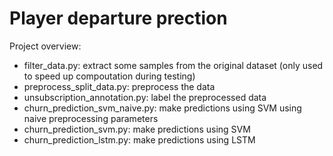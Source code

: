 # Player departure prection

Project overview:
- filter_data.py: extract some samples from the original dataset (only used to speed up compoutation during testing)
- preprocess_split_data.py: preprocess the data
- unsubscription_annotation.py: label the preprocessed data
- churn_prediction_svm_naive.py: make predictions using SVM using naive preprocessing parameters
- churn_prediction_svm.py: make predictions using SVM
- churn_prediction_lstm.py: make predictions using LSTM
